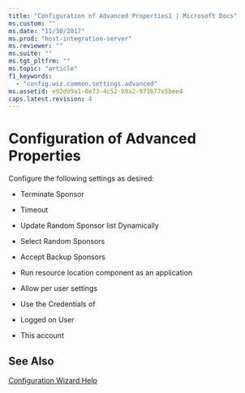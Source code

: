 ```yaml
---
title: "Configuration of Advanced Properties1 | Microsoft Docs"
ms.custom: ""
ms.date: "11/30/2017"
ms.prod: "host-integration-server"
ms.reviewer: ""
ms.suite: ""
ms.tgt_pltfrm: ""
ms.topic: "article"
f1_keywords: 
  - "config.wiz.common.settings.advanced"
ms.assetid: e92d99a1-0e73-4c52-b9a2-973b77e5bee4
caps.latest.revision: 4
---
```

# Configuration of Advanced Properties
Configure the following settings as desired:  
  
-   Terminate Sponsor  
  
-   Timeout  
  
-   Update Random Sponsor list Dynamically  
  
-   Select Random Sponsors  
  
-   Accept Backup Sponsors  
  
-   Run resource location component as an application  
  
-   Allow per user settings  
  
-   Use the Credentials of  
  
-   Logged on User  
  
-   This account  
  
## See Also  
 [Configuration Wizard Help](../core/configuration-wizard-help1.md)